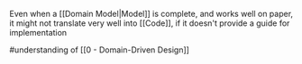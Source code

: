 Even when a [[Domain Model|Model]] is complete, and works well on paper, it might not translate very well into [[Code]], if it doesn't provide a guide for implementation

#understanding  of [[0 - Domain-Driven Design]]